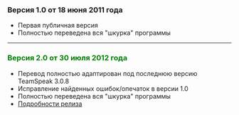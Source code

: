 ### Версия 1.0 от 18 июня 2011 года ###

  * Первая публичная версия
  * Полностью переведена вся "шкурка" программы

---

### <font color='green'>Версия 2.0 от 30 июля 2012 года</font> ###

  * Перевод полностью адаптирован под последнюю версию TeamSpeak 3.0.8
  * Исправление найденных ошибок/опечаток в версии 1.0
  * Полностью переведена вся "шкурка" программы
  * <a href='http://flanker.in/?p=258'>Подробности релиза</a>